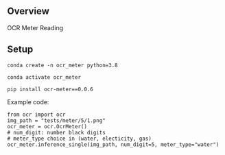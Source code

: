 ## Overview
OCR Meter Reading
## Setup
`conda create -n ocr_meter python=3.8`

`conda activate ocr_meter`

`pip install ocr-meter==0.0.6`

Example code:
```
from ocr import ocr
img_path = "tests/meter/5/1.png"
ocr_meter = ocr.OcrMeter()
# num_digit: number black digits
# meter_type choice in (water, electicity, gas)
ocr_meter.inference_single(img_path, num_digit=5, meter_type="water")
```